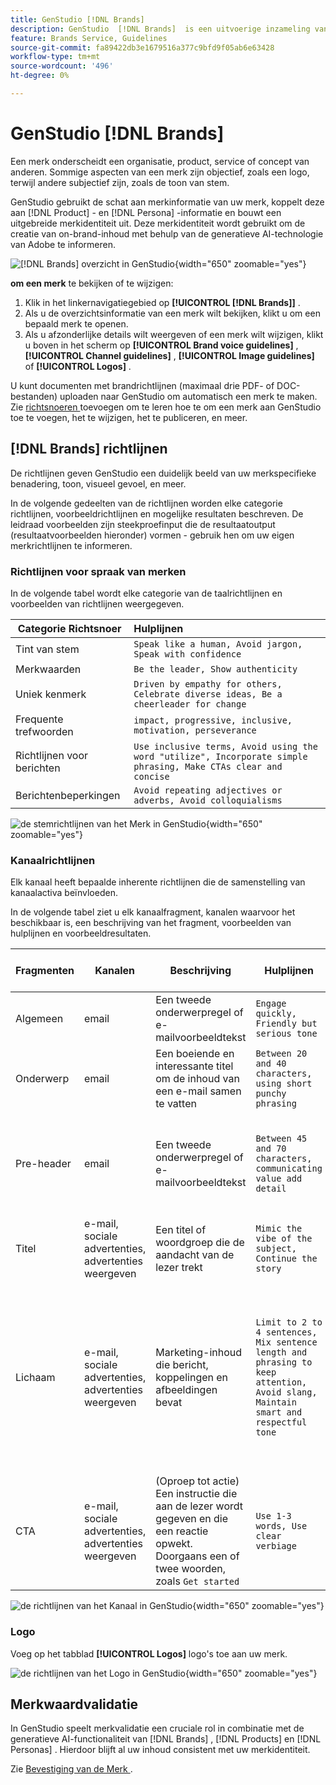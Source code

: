 ```yaml
---
title: GenStudio [!DNL Brands]
description: GenStudio  [!DNL Brands]  is een uitvoerige inzameling van merkactiva-marketing exemplaar, beelden, ervaringen, en meer-om de verwezenlijking van merk-gerichte inhoud in GenStudio te informeren.
feature: Brands Service, Guidelines
source-git-commit: fa89422db3e1679516a377c9bfd9f05ab6e63428
workflow-type: tm+mt
source-wordcount: '496'
ht-degree: 0%

---
```



# GenStudio [!DNL Brands]

Een merk onderscheidt een organisatie, product, service of concept van anderen. Sommige aspecten van een merk zijn objectief, zoals een logo, terwijl andere subjectief zijn, zoals de toon van stem.

GenStudio gebruikt de schat aan merkinformatie van uw merk, koppelt deze aan [!DNL Product] - en [!DNL Persona] -informatie en bouwt een uitgebreide merkidentiteit uit. Deze merkidentiteit wordt gebruikt om de creatie van on-brand-inhoud met behulp van de generatieve AI-technologie van Adobe te informeren.

![[!DNL Brands] overzicht in GenStudio ](/help/assets/brand-overview-home.png){width="650" zoomable="yes"}

**om een merk** te bekijken of te wijzigen:

1. Klik in het linkernavigatiegebied op **[!UICONTROL [!DNL Brands]]** .
1. Als u de overzichtsinformatie van een merk wilt bekijken, klikt u om een bepaald merk te openen.
1. Als u afzonderlijke details wilt weergeven of een merk wilt wijzigen, klikt u boven in het scherm op **[!UICONTROL Brand voice guidelines]** , **[!UICONTROL Channel guidelines]** , **[!UICONTROL Image guidelines]** of **[!UICONTROL Logos]** .

U kunt documenten met brandrichtlijnen (maximaal drie PDF- of DOC-bestanden) uploaden naar GenStudio om automatisch een merk te maken. Zie [ richtsnoeren ](add-guidelines.md) toevoegen om te leren hoe te om een merk aan GenStudio toe te voegen, het te wijzigen, het te publiceren, en meer.

## [!DNL Brands] richtlijnen

De richtlijnen geven GenStudio een duidelijk beeld van uw merkspecifieke benadering, toon, visueel gevoel, en meer.

In de volgende gedeelten van de richtlijnen worden elke categorie richtlijnen, voorbeeldrichtlijnen en mogelijke resultaten beschreven. De leidraad voorbeelden zijn steekproefinput die de resultaatoutput (resultaatvoorbeelden hieronder) vormen - gebruik hen om uw eigen merkrichtlijnen te informeren.

### Richtlijnen voor spraak van merken

In de volgende tabel wordt elke categorie van de taalrichtlijnen en voorbeelden van richtlijnen weergegeven.

| Categorie Richtsnoer | Hulplijnen |
| ------------------| :---------- |
| Tint van stem | `Speak like a human, Avoid jargon, Speak with confidence` |
| Merkwaarden | `Be the leader, Show authenticity` |
| Uniek kenmerk | `Driven by empathy for others, Celebrate diverse ideas, Be a cheerleader for change` |
| Frequente trefwoorden | `impact, progressive, inclusive, motivation, perseverance` |
| Richtlijnen voor berichten | `Use inclusive terms, Avoid using the word "utilize", Incorporate simple phrasing, Make CTAs clear and concise` |
| Berichtenbeperkingen | `Avoid repeating adjectives or adverbs, Avoid colloquialisms` |

![ de stemrichtlijnen van het Merk in GenStudio ](/help/assets/brand-voice-guidelines.png){width="650" zoomable="yes"}

### Kanaalrichtlijnen

Elk kanaal heeft bepaalde inherente richtlijnen die de samenstelling van kanaalactiva beïnvloeden.

In de volgende tabel ziet u elk kanaalfragment, kanalen waarvoor het beschikbaar is, een beschrijving van het fragment, voorbeelden van hulplijnen en voorbeeldresultaten.

| Fragmenten | Kanalen | Beschrijving | Hulplijnen | Voorbeelden van resultaten |
| ------------------| --------- | --------- | -------- | :---------- |
| Algemeen | email | Een tweede onderwerpregel of e-mailvoorbeeldtekst | `Engage quickly, Friendly but serious tone` | — |
| Onderwerp | email | Een boeiende en interessante titel om de inhoud van een e-mail samen te vatten | `Between 20 and 40 characters, using short punchy phrasing` | &quot;Wees de inspiratie die je nodig hebt. Mentor a teen.&quot; |
| Pre-header | email | Een tweede onderwerpregel of e-mailvoorbeeldtekst | `Between 45 and 70 characters, communicating value add detail` | &quot;Je wereld zal zich openstellen als je ervoor kiest om lokale jongeren te begeleiden.&quot; |
| Titel | e-mail, sociale advertenties, advertenties weergeven | Een titel of woordgroep die de aandacht van de lezer trekt | `Mimic the vibe of the subject, Continue the story` | &quot;Neem een tiener onder je vleugel en kijk hoe ze vliegen!&quot; |
| Lichaam | e-mail, sociale advertenties, advertenties weergeven | Marketing-inhoud die bericht, koppelingen en afbeeldingen bevat | `Limit to 2 to 4 sentences, Mix sentence length and phrasing to keep attention, Avoid slang, Maintain smart and respectful tone` | &quot;Als je een tiener door de ups en downs van het leven begeleidt, veranderen ze... en jij. Besteed een beetje tijd om je gemeenschap te helpen en te zien hoe je buurtuinen groeien.&quot; |
| CTA | e-mail, sociale advertenties, advertenties weergeven | (Oproep tot actie) Een instructie die aan de lezer wordt gegeven en die een reactie opwekt. Doorgaans een of twee woorden, zoals `Get started` | `Use 1-3 words, Use clear verbiage` | &quot;Mentor today&quot; |

![ de richtlijnen van het Kanaal in GenStudio ](/help/assets/channel-guidelines.png){width="650" zoomable="yes"}

<!-- Not in M2.1 // ### Image guidelines

Images have certain inherent guidelines that influence image composition.

The following table shows each category of image guideline, description of the category, and example guideline entries.

You can create your own categories, like Photos, Product, or Illustration imagery, and provide detailed guidelines for each category.

| Guideline category    | Description | Guideline examples |
| ------------------ | :---------- | -------- |
|Composition    | Define objects, focal point, position, aspect ratio, framing, and depth-of-field | `Ensure images are visually punchy, Avoid dull colors/shading` |
| Background     | Set the stage by describing layouts, location, places | `Should be friendly and action-oriented` |
| Restrictions   | List requirements or avoidances | `Avoid political imagery or topics, Avoid black and gray imagery, Avoid images displaying extreme strife or stress` |
| Color and tone | Specify color or color theme, palette, color interpretation and accessibility | `Use bright and bold color palette, Ensure high contrast` |
| Lighting   | Describe how highlights and shadows affect different objects| `Use natural light, Avoid using shadows` |

![Image guidelines in GenStudio](/help/assets/image-guidelines.png){width="650" zoomable="yes"} -->

### Logo

Voeg op het tabblad **[!UICONTROL Logos]** logo&#39;s toe aan uw merk.

![ de richtlijnen van het Logo in GenStudio ](/help/assets/logos.png){width="650" zoomable="yes"}

## Merkwaardvalidatie

In GenStudio speelt merkvalidatie een cruciale rol in combinatie met de generatieve AI-functionaliteit van [!DNL Brands] , [!DNL Products] en [!DNL Personas] . Hierdoor blijft al uw inhoud consistent met uw merkidentiteit.

Zie [ Bevestiging van de Merk ](/help/user-guide/guidelines/brand-validation.md).
